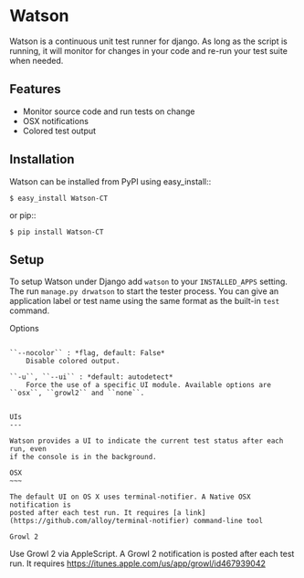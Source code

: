 Watson
======

Watson is a continuous unit test runner for django. As long as the script is running, it will monitor for changes in your code and re-run your test suite when needed.

Features
--------

* Monitor source code and run tests on change
* OSX notifications
* Colored test output

Installation
------------

Watson can be installed from PyPI using easy_install::
    
    $ easy_install Watson-CT
    
or pip::
    
    $ pip install Watson-CT

Setup
-----

To setup Watson under Django add ``watson`` to your ``INSTALLED_APPS`` setting.
The run ``manage.py drwatson`` to start the tester process. You can give an
application label or test name using the same format as the built-in ``test``
command.

Options
~~~~~~~

``--nocolor`` : *flag, default: False*
    Disable colored output.

``-u``, ``--ui`` : *default: autodetect*
    Force the use of a specific UI module. Available options are ``osx``, ``growl2`` and ``none``.


UIs
---

Watson provides a UI to indicate the current test status after each run, even
if the console is in the background.

OSX
~~~

The default UI on OS X uses terminal-notifier. A Native OSX notification is
posted after each test run. It requires [a link](https://github.com/alloy/terminal-notifier) command-line tool

Growl 2
~~~~~~~

Use Growl 2 via AppleScript. A Growl 2 notification is
posted after each test run. It requires https://itunes.apple.com/us/app/growl/id467939042
